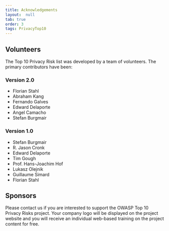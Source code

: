 ```yaml
---
title: Acknowledgements
layout:  null
tab: true
order: 3
tags: PrivacyTop10
---
```

## Volunteers
The Top 10 Privacy Risk list was developed by a team of volunteers. The primary contributors have been:

### Version 2.0
- Florian Stahl
- Abraham Kang
- Fernando Galves
- Edward Delaporte
- Angel Camacho
- Stefan Burgmair

### Version 1.0
- Stefan Burgmair
- R. Jason Cronk
- Edward Delaporte
- Tim Gough
- Prof. Hans-Joachim Hof
- Lukasz Olejnik
- Guillaume Simard
- Florian Stahl

## Sponsors
Please contact us if you are interested to support the OWASP Top 10 Privacy Risks project. Your company logo will be displayed on the project website and you will receive an individual web-based training on the project content for free.
